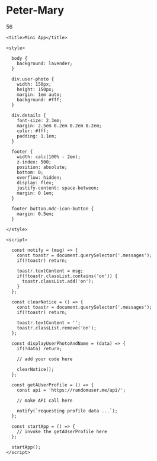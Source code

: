 # Peter-Mary
<html lang="en">
  <head> 56
    <meta charset="UTF-8" />
    <meta name="viewport" content="width=device-width, initial-scale=1.0" />
    <meta http-equiv="X-UA-Compatible" content="ie=edge" />

    <title>Mini App</title>

    <style>
      
      body {
        background: lavender;
      }
      
      div.user-photo {
        width: 150px;
        height: 150px;
        margin: 1em auto;
        background: #fff;
      }
      
      div.details {
        font-size: 2.3em;
        margin: 2.5em 0.2em 0.2em 0.2em;
        color: #fff;
        padding: 1.1em;
      }
      
      footer {
        width: calc(100% - 2em);
        z-index: 500;
        position: absolute;
        bottom: 0;
        overflow: hidden;
        display: flex;
        justify-content: space-between;
        margin: 0 1em;
      }
      
      footer button.mdc-icon-button {
        margin: 0.5em;
      }
      
    </style>
  </head>
  <body>
    
    <script>
      
      const notify = (msg) => {
        const toastr = document.querySelector('.messages');
        if(!toastr) return;
        
        toastr.textContent = msg;
        if(!toastr.classList.contains('on')) {
          toastr.classList.add('on');
        }
      };
      
      const clearNotice = () => {
        const toastr = document.querySelector('.messages');
        if(!toastr) return;
        
        toastr.textContent = '';
        toastr.classList.remove('on');
      };
      
      const displayUserPhotoAndName = (data) => {
        if(!data) return;
        
        // add your code here

        clearNotice();
      };
            
      const getAUserProfile = () => {
        const api = 'https://randomuser.me/api/';
        
        // make API call here
        
        notify(`requesting profile data ...`);
      };
      
      const startApp = () => {
        // invoke the getAUserProfile here
      };

      startApp();
    </script>
  </body>
</html>
